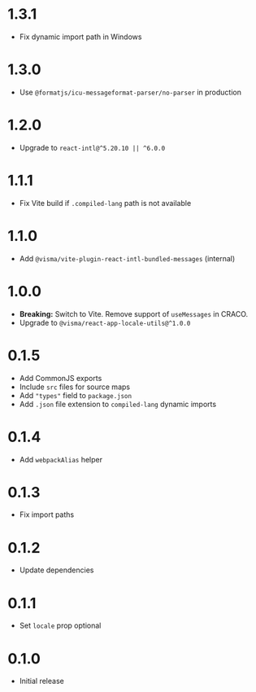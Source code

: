 # 1.3.1

- Fix dynamic import path in Windows

# 1.3.0

- Use `@formatjs/icu-messageformat-parser/no-parser` in production

# 1.2.0

- Upgrade to `react-intl@^5.20.10 || ^6.0.0`

# 1.1.1

- Fix Vite build if `.compiled-lang` path is not available

# 1.1.0

- Add `@visma/vite-plugin-react-intl-bundled-messages` (internal)

# 1.0.0

- **Breaking:** Switch to Vite. Remove support of `useMessages` in CRACO.
- Upgrade to `@visma/react-app-locale-utils@^1.0.0`

# 0.1.5

- Add CommonJS exports
- Include `src` files for source maps
- Add `"types"` field to `package.json`
- Add `.json` file extension to `compiled-lang` dynamic imports

# 0.1.4

- Add `webpackAlias` helper

# 0.1.3

- Fix import paths

# 0.1.2

- Update dependencies

# 0.1.1

- Set `locale` prop optional

# 0.1.0

- Initial release

